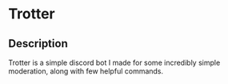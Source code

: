 # Trotter

## Description

 Trotter is a simple discord bot I made for some incredibly simple moderation, along with few helpful commands.